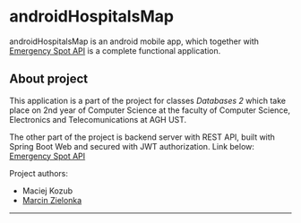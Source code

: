 # androidHospitalsMap

androidHospitalsMap is an android mobile app, which together with [Emergency Spot API](https://github.com/mzlnk/emergency-spot-api) is a complete functional application.



## About project

This application is a part of the project for classes *Databases 2* which take place on 2nd year of Computer Science at the faculty of Computer Science, Electronics and Telecomunications at AGH UST.

The other part of the project is backend server with REST API, built with Spring Boot Web and secured with JWT authorization. Link below:\
[Emergency Spot API](https://github.com/mzlnk/emergency-spot-api)

Project authors:
- Maciej Kozub
- [Marcin Zielonka](https://github.com/mzlnk)

---
